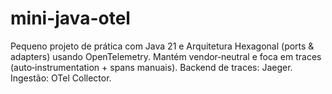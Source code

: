 # mini-java-otel
Pequeno projeto de prática com Java 21 e Arquitetura Hexagonal (ports &amp; adapters) usando OpenTelemetry. Mantém vendor‑neutral e foca em traces (auto‑instrumentation + spans manuais). Backend de traces: Jaeger. Ingestão: OTel Collector.
